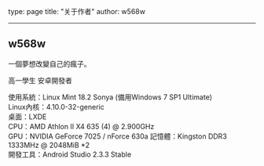 type: page
title: "关于作者"
author: w568w

---

## w568w

一個夢想改變自己的瘋子。  

高一學生 安卓開發者  

使用系統：Linux Mint 18.2 Sonya (備用Windows 7 SP1 Ultimate)  
Linux內核：4.10.0-32-generic  
桌面：LXDE  
CPU：AMD Athlon II X4 635 (4) @ 2.900GHz  
GPU：NVIDIA GeForce 7025 / nForce 630a
記憶體：Kingston DDR3 1333MHz @ 2048MiB *2  
開發工具：Android Studio 2.3.3 Stable  
